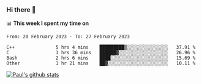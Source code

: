 ### Hi there 👋

📊 **This week I spent my time on**
<!--START_SECTION:waka-->

```text
From: 20 February 2023 - To: 27 February 2023

C++               5 hrs 4 mins    █████████▒░░░░░░░░░░░░░░░   37.91 %
C                 3 hrs 36 mins   ██████▓░░░░░░░░░░░░░░░░░░   26.96 %
Bash              2 hrs 6 mins    ████░░░░░░░░░░░░░░░░░░░░░   15.69 %
Other             1 hr 21 mins    ██▓░░░░░░░░░░░░░░░░░░░░░░   10.11 %
```

<!--END_SECTION:waka-->


[![Paul's github stats](https://github-readme-stats.vercel.app/api?username=mickeyouyou&theme=dracula&show_icons=true)](https://github.com/anuraghazra/github-readme-stats)
